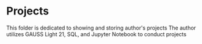 # Projects
This folder is dedicated to showing and storing author's projects
The author utilizes GAUSS Light 21, SQL, and Jupyter Notebook to conduct projects
